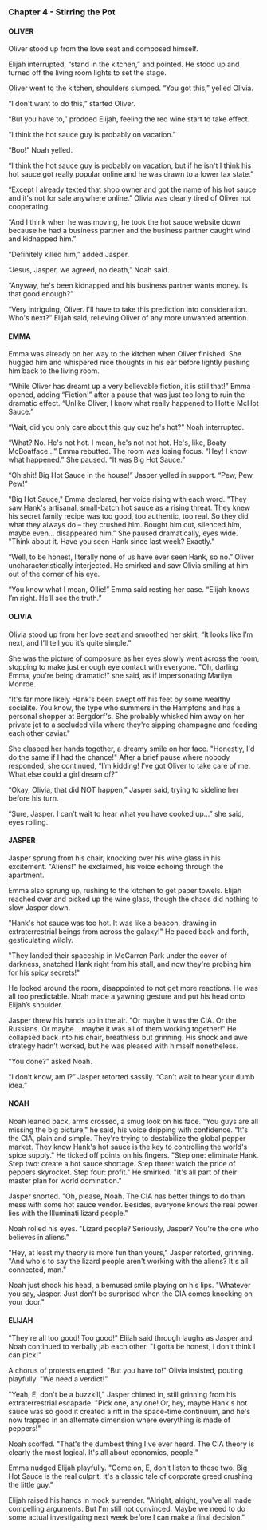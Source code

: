 ### Chapter 4 - Stirring the Pot
#### OLIVER
Oliver stood up from the love seat and composed himself. 

Elijah interrupted, “stand in the kitchen,” and pointed. He stood up and turned off the living room lights to set the stage.

Oliver went to the kitchen, shoulders slumped. “You got this,” yelled Olivia.

“I don't want to do this,” started Oliver.

“But you have to,” prodded Elijah, feeling the red wine start to take effect. 

“I think the hot sauce guy is probably on vacation.”

“Boo!” Noah yelled. 

“I think the hot sauce guy is probably on vacation, but if he isn't I think his hot sauce got really popular online and he was drawn to a lower tax state.”

“Except I already texted that shop owner and got the name of his hot sauce and it's not for sale anywhere online.” Olivia was clearly tired of Oliver not cooperating. 

“And I think when he was moving, he took the hot sauce website down because he had a business partner and the business partner caught wind and kidnapped him.”

“Definitely killed him,” added Jasper.

“Jesus, Jasper, we agreed, no death,” Noah said.

“Anyway, he's been kidnapped and his business partner wants money. Is that good enough?”

“Very intriguing, Oliver. I'll have to take this prediction into consideration. Who's next?” Elijah said, relieving Oliver of any more unwanted attention.

#### EMMA
Emma was already on her way to the kitchen when Oliver finished. She hugged him and whispered nice thoughts in his ear before lightly pushing him back to the living room.

“While Oliver has dreamt up a very believable fiction, it is still that!” Emma opened, adding “Fiction!” after a pause that was just too long to ruin the dramatic effect. “Unlike Oliver, I know what really happened to Hottie McHot Sauce.”

“Wait, did you only care about this guy cuz he's hot?” Noah interrupted.

“What? No. He's not hot. I mean, he's not not hot. He's, like, Boaty McBoatface…” Emma rebutted. The room was losing focus. “Hey! I know what happened.” She paused. “It was Big Hot Sauce.”

“Oh shit! Big Hot Sauce in the house!” Jasper yelled in support. “Pew, Pew, Pew!”

"Big Hot Sauce," Emma declared, her voice rising with each word. "They saw Hank's artisanal, small-batch hot sauce as a rising threat. They knew his secret family recipe was too good, too authentic, too real. So they did what they always do – they crushed him. Bought him out, silenced him, maybe even... disappeared him." She paused dramatically, eyes wide. "Think about it. Have you seen Hank since last week? Exactly."

“Well, to be honest, literally none of us have ever seen Hank, so no.” Oliver uncharacteristically interjected. He smirked and saw Olivia smiling at him out of the corner of his eye.

“You know what I mean, Ollie!” Emma said resting her case. “Elijah knows I’m right. He’ll see the truth.”

#### OLIVIA
Olivia stood up from her love seat and smoothed her skirt, “It looks like I’m next, and I’ll tell you it’s quite simple.”

She ​​was the picture of composure as her eyes slowly went across the room, stopping to make just enough eye contact with everyone.  "Oh, darling Emma, you're being dramatic!” she said, as if impersonating Marilyn Monroe.

“It's far more likely Hank's been swept off his feet by some wealthy socialite. You know, the type who summers in the Hamptons and has a personal shopper at Bergdorf's. She probably whisked him away on her private jet to a secluded villa where they're sipping champagne and feeding each other caviar." 

She clasped her hands together, a dreamy smile on her face. "Honestly, I'd do the same if I had the chance!" After a brief pause where nobody responded, she continued, “I’m kidding! I’ve got Oliver to take care of me. What else could a girl dream of?”

“Okay, Olivia, that did NOT happen,” Jasper said, trying to sideline her before his turn.

“Sure, Jasper. I can’t wait to hear what you have cooked up…” she said, eyes rolling.
#### JASPER
Jasper sprung from his chair, knocking over his wine glass in his excitement. "Aliens!" he exclaimed, his voice echoing through the apartment.

Emma also sprung up, rushing to the kitchen to get paper towels. Elijah reached over and picked up the wine glass, though the chaos did nothing to slow Jasper down.

"Hank's hot sauce was too hot. It was like a beacon, drawing in extraterrestrial beings from across the galaxy!" He paced back and forth, gesticulating wildly. 

"They landed their spaceship in McCarren Park under the cover of darkness, snatched Hank right from his stall, and now they're probing him for his spicy secrets!"

He looked around the room, disappointed to not get more reactions. He was all too predictable. Noah made a yawning gesture and put his head onto Elijah’s shoulder.

Jasper threw his hands up in the air. "Or maybe it was the CIA. Or the Russians. Or maybe... maybe it was all of them working together!" He collapsed back into his chair, breathless but grinning. His shock and awe strategy hadn’t worked, but he was pleased with himself nonetheless.

“You done?” asked Noah.

“I don’t know, am I?” Jasper retorted sassily.  “Can’t wait to hear your dumb idea.”
#### NOAH
Noah leaned back, arms crossed, a smug look on his face. "You guys are all missing the big picture," he said, his voice dripping with confidence. "It's the CIA, plain and simple. They're trying to destabilize the global pepper market. They know Hank's hot sauce is the key to controlling the world's spice supply." He ticked off points on his fingers. "Step one: eliminate Hank. Step two: create a hot sauce shortage. Step three: watch the price of peppers skyrocket. Step four: profit." He smirked. "It's all part of their master plan for world domination."

Jasper snorted. "Oh, please, Noah. The CIA has better things to do than mess with some hot sauce vendor. Besides, everyone knows the real power lies with the Illuminati lizard people."

Noah rolled his eyes. "Lizard people? Seriously, Jasper? You're the one who believes in aliens."

"Hey, at least my theory is more fun than yours," Jasper retorted, grinning. "And who's to say the lizard people aren't working with the aliens? It's all connected, man."

Noah just shook his head, a bemused smile playing on his lips. "Whatever you say, Jasper. Just don't be surprised when the CIA comes knocking on your door."

#### ELIJAH
"They're all too good! Too good!" Elijah said through laughs as Jasper and Noah continued to verbally jab each other. "I gotta be honest, I don't think I can pick!"

A chorus of protests erupted. "But you have to!" Olivia insisted, pouting playfully. "We need a verdict!"

"Yeah, E, don't be a buzzkill," Jasper chimed in, still grinning from his extraterrestrial escapade. "Pick one, any one! Or, hey, maybe Hank's hot sauce was so good it created a rift in the space-time continuum, and he's now trapped in an alternate dimension where everything is made of peppers!"

Noah scoffed. "That's the dumbest thing I've ever heard. The CIA theory is clearly the most logical. It's all about economics, people!"

Emma nudged Elijah playfully. "Come on, E, don't listen to these two. Big Hot Sauce is the real culprit. It's a classic tale of corporate greed crushing the little guy."

Elijah raised his hands in mock surrender. "Alright, alright, you've all made compelling arguments. But I'm still not convinced. Maybe we need to do some actual investigating next week before I can make a final decision."
